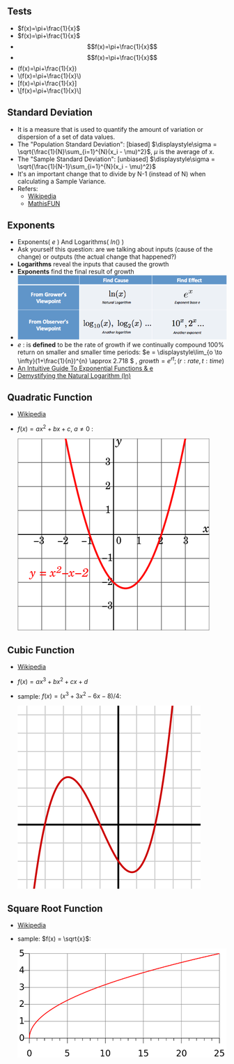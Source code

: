 ## Tests

* $f(x)=\pi+\frac{1}{x}$
*  $f(x)=\pi+\frac{1}{x}$
* $$f(x)=\pi+\frac{1}{x}$$
*  $$f(x)=\pi+\frac{1}{x}$$
* \(f(x)=\pi+\frac{1}{x}\)
* \\(f(x)=\pi+\frac{1}{x}\\)
* \[f(x)=\pi+\frac{1}{x}\]
* \\[f(x)=\pi+\frac{1}{x}\\]

## Standard Deviation
* It is a measure that is used to quantify the amount of variation or dispersion of a set of data values.
* The "Population Standard Deviation": [biased] $\displaystyle\sigma = \sqrt{\frac{1}{N}\sum_{i=1}^{N}(x_i - \mu)^2}$,  $\mu$ is the average of x.
* The "Sample Standard Deviation": [unbiased] $\displaystyle\sigma = \sqrt{\frac{1}{N-1}\sum_{i=1}^{N}(x_i - \mu)^2}$
*  It's an important change that to 
divide by N-1 (instead of N) when calculating a Sample Variance.
* Refers:
   * [Wikipedia](https://en.wikipedia.org/wiki/Standard_deviation)
   * [MathisFUN](https://www.mathsisfun.com/data/standard-deviation.html)

   
## Exponents
* Exponents( $e$ ) And Logarithms( $ln()$ )
* Ask yourself this question: are we talking about inputs (cause of the change) or outputs (the actual change that happened?)
* **Logarithms** reveal the inputs that caused the growth	
* **Exponents** find the final result of growth
* ![week-3-exponents-and-logarithms](stanford-machine-learning/media/week-3-exponents-and-logarithms.png)
*  $e$ : is **defined** to be the rate of growth if we continually compound 100% return on smaller and smaller time periods: $e = \displaystyle\lim_{o \to \infty}(1+\frac{1}{n})^{n} \approx 2.718 $ , $growth = e^{rt}; (r: rate, t:time)$ 
* [An Intuitive Guide To Exponential Functions & e](https://betterexplained.com/articles/an-intuitive-guide-to-exponential-functions-e/) 
* [Demystifying the Natural Logarithm (ln)](https://betterexplained.com/articles/demystifying-the-natural-logarithm-ln/) 


## Quadratic Function
* [Wikipedia](https://en.wikipedia.org/wiki/Quadratic_function)
*  $f(x) = ax^2 + bx +c$, $a \ne 0$ :
    
   ![week-2-8](stanford-machine-learning/media/week-2-8.png)

## Cubic Function
* [Wikipedia](https://en.wikipedia.org/wiki/Cubic_function)
*  $f(x) = ax^3 + bx^2 + cx +d$
* sample: $f(x) = (x^3 + 3x^2 - 6x - 8)/4$:
    
   ![week-2-7](stanford-machine-learning/media/week-2-7.png)

## Square Root Function
* [Wikipedia](https://en.wikipedia.org/wiki/Square_root)
* sample: $f(x) = \sqrt{x}$:
    
   ![week-2-9](stanford-machine-learning/media/week-2-9.png)




